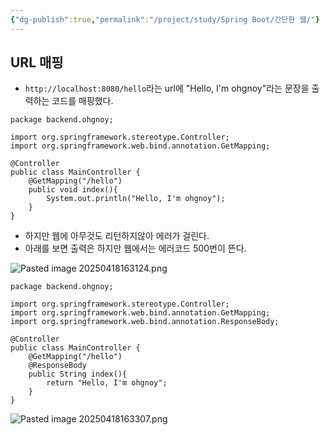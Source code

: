 ```yaml
---
{"dg-publish":true,"permalink":"/project/study/Spring Boot/간단한 웹/"}
---
```



## URL 매핑
- `http://localhost:8080/hello`라는 url에 "Hello, I'm ohgnoy"라는 문장을 출력하는 코드를 매핑했다.
```spring
package backend.ohgnoy;  
  
import org.springframework.stereotype.Controller;  
import org.springframework.web.bind.annotation.GetMapping;  
  
@Controller  
public class MainController {  
    @GetMapping("/hello")  
    public void index(){  
        System.out.println("Hello, I'm ohgnoy");  
    }  
}
```

- 하지만 웹에 아무것도 리턴하지않아 에러가 걸린다.
- 아래를 보면 출력은 하지만 웹에서는 에러코드 500번이 뜬다. 

![Pasted image 20250418163124.png](/img/user/Image/Pasted%20image%2020250418163124.png)


```spring
package backend.ohgnoy;  
  
import org.springframework.stereotype.Controller;  
import org.springframework.web.bind.annotation.GetMapping;  
import org.springframework.web.bind.annotation.ResponseBody;  
  
@Controller  
public class MainController {  
    @GetMapping("/hello")  
    @ResponseBody  
    public String index(){  
        return "Hello, I'm ohgnoy";  
    }  
}
```

![Pasted image 20250418163307.png](/img/user/Image/Pasted%20image%2020250418163307.png)